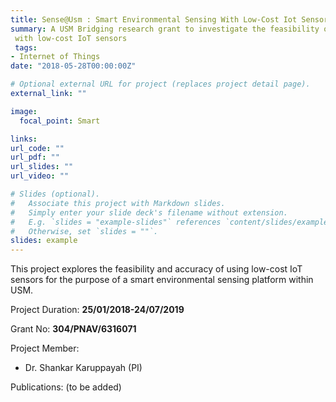 ```yaml
---
title: Sense@Usm : Smart Environmental Sensing With Low-Cost Iot Sensors
summary: A USM Bridging research grant to investigate the feasibility of setting up a smart environmental sensing
 with low-cost IoT sensors
 tags:
- Internet of Things
date: "2018-05-28T00:00:00Z"

# Optional external URL for project (replaces project detail page).
external_link: ""

image:
  focal_point: Smart

links:
url_code: ""
url_pdf: ""
url_slides: ""
url_video: ""

# Slides (optional).
#   Associate this project with Markdown slides.
#   Simply enter your slide deck's filename without extension.
#   E.g. `slides = "example-slides"` references `content/slides/example-slides.md`.
#   Otherwise, set `slides = ""`.
slides: example
---
```


This project explores the feasibility and accuracy of using low-cost IoT sensors for the purpose of a smart
 environmental sensing platform within USM.
 
 Project Duration: **25/01/2018-24/07/2019**
 
 Grant No: **304/PNAV/6316071**
 
 Project Member:
 - Dr. Shankar Karuppayah (PI)

Publications:
(to be added)
